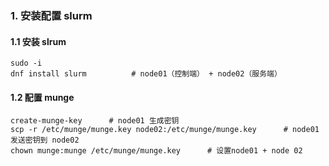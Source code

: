 ### 1. 安装配置 slurm

#### 1.1 安装 slrum

```
sudo -i
dnf install slurm          # node01（控制端） + node02（服务端）
```
#### 1.2 配置 munge

```
create-munge-key      # node01 生成密钥
scp -r /etc/munge/munge.key node02:/etc/munge/munge.key      # node01 发送密钥到 node02
chown munge:munge /etc/munge/munge.key      # 设置node01 + node 02 

```



















